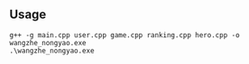 ## Usage

```shell
g++ -g main.cpp user.cpp game.cpp ranking.cpp hero.cpp -o wangzhe_nongyao.exe
.\wangzhe_nongyao.exe
```